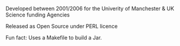 Developed between 2001/2006 for the Univerity of Manchester & UK Science funding Agencies

Released as Open Source under PERL licence

Fun fact: Uses a Makefile to build a Jar.
